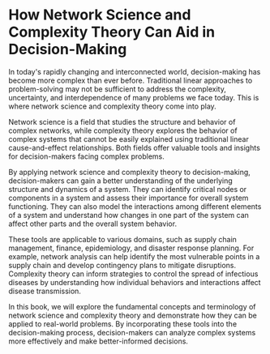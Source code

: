 How Network Science and Complexity Theory Can Aid in Decision-Making
==================================================================================

In today's rapidly changing and interconnected world, decision-making has become more complex than ever before. Traditional linear approaches to problem-solving may not be sufficient to address the complexity, uncertainty, and interdependence of many problems we face today. This is where network science and complexity theory come into play.

Network science is a field that studies the structure and behavior of complex networks, while complexity theory explores the behavior of complex systems that cannot be easily explained using traditional linear cause-and-effect relationships. Both fields offer valuable tools and insights for decision-makers facing complex problems.

By applying network science and complexity theory to decision-making, decision-makers can gain a better understanding of the underlying structure and dynamics of a system. They can identify critical nodes or components in a system and assess their importance for overall system functioning. They can also model the interactions among different elements of a system and understand how changes in one part of the system can affect other parts and the overall system behavior.

These tools are applicable to various domains, such as supply chain management, finance, epidemiology, and disaster response planning. For example, network analysis can help identify the most vulnerable points in a supply chain and develop contingency plans to mitigate disruptions. Complexity theory can inform strategies to control the spread of infectious diseases by understanding how individual behaviors and interactions affect disease transmission.

In this book, we will explore the fundamental concepts and terminology of network science and complexity theory and demonstrate how they can be applied to real-world problems. By incorporating these tools into the decision-making process, decision-makers can analyze complex systems more effectively and make better-informed decisions.


